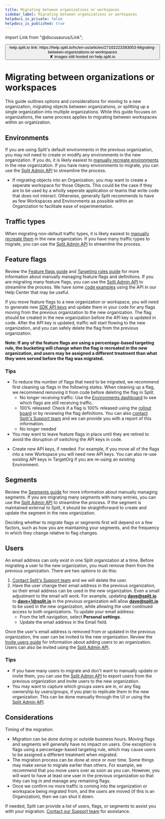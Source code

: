 ```yaml
---
title: Migrating between organizations or workspaces
sidebar_label: Migrating between organizations or workspaces
helpdocs_is_private: false
helpdocs_is_published: true
---
```


import Link from "@docusaurus/Link";

<p>
  <button style={{borderRadius:'8px', border:'1px', fontFamily:'Courier New', fontWeight:'800', textAlign:'left'}}> help.split.io link: https://help.split.io/hc/en-us/articles/27102223383053-Migrating-between-organizations-or-workspaces <br /> ✘ images still hosted on help.split.io </button>
</p>

# Migrating between organizations or workspaces

This guide outlines options and considerations for moving to a new organization, migrating objects between organizations, or splitting up a single organization into multiple organizations. While this guide focuses on organizations, the same process applies to migrating between workspaces within an organization.

## Environments

If you are using Split's default environments in the previous organization, you may not need to create or modify any environments in the new organization. If you do, it is likely easiest to [manually recreate environments](https://help.split.io/hc/en-us/articles/360019915771-Environments) in the new organization. If you have many environments to migrate, you can use the [Split Admin API](https://docs.split.io/reference/environments-overview) to streamline the process.

- If migrating objects into an Organization, you may want to create a seperate workspace for those Objects. This could be the case if they are to be used by a wholly seperate application or teams that write code that does not interact. Otherwise, generally Split recommends to have as few Workspaces and Environments as possible within an Organization to facilitate ease of experimentation.

## Traffic types

When migrating non-default traffic types, it is likely easiest to [manually recreate them](https://help.split.io/hc/en-us/articles/360019916311-Traffic-type) in the new organization. If you have many traffic types to migrate, you can use the [Split Admin API](https://docs.split.io/reference/traffic-types-overview) to streamline the process.

## Feature flags

Review the [Feature flags guide](https://help.split.io/hc/en-us/articles/9058495582349-Create-a-feature-flag) and [Targeting rules guide](https://help.split.io/hc/en-us/articles/360020791591-Targeting-customers) for more information about manually managing feature flags and definitions. If you are migrating many feature flags, you can use the [Split Admin API](https://docs.split.io/reference/feature-flag-overview) to streamline the process. We have some [code examples](https://help.split.io/hc/en-us/sections/360004020552-Admin-API-Examples) using the API in our Help Center that may be useful. 

If you move feature flags to a new organization or workspace, you will need to generate new [SDK API keys](https://help.split.io/hc/en-us/articles/360019916211-API-keys) and update them in your code for any flags moving from the previous organization to the new organization. The flag should be created in the new organization before the API key is updated in code. After the API key is updated, traffic will start flowing to the new organization, and you can safely delete the flag from the previous organization.

**Note: If any of the feature flags are using a percentage-based targeting rule, the bucketing will change when the flag is recreated in the new organization, and users may be assigned a different treatment than what they were served before the flag was migrated.** 

### Tips
* To reduce the number of flags that need to be migrated, we recommend first cleaning up flags in the following states. When cleaning up a flag, we recommend removing it from code before deleting the flag in Split.
  * No longer receiving traffic: Use the [Environments dashboard](https://help.split.io/hc/en-us/articles/360019915771-Environments) to see which flags are still receiving traffic.
  * 100% released: Check if a flag is 100% released using the [rollout board](https://help.split.io/hc/en-us/articles/4405016480269-Use-the-rollout-board) or by reviewing the flag definitions. You can also [contact Split's Support team](https://help.split.io/hc/en-us/requests/new) and we can provide you with a report of this information.
  * No longer needed
* You may want to leave feature flags in place until they are retired to avoid the disruption of switching the API keys in code.

- Create new API keys, if needed. For example, if you move all of the flags into a new Workspace you will need new API keys. You can also re-use existing API keys in TargetOrg if you are re-using an existing Environment.



## Segments

Review the [Segments guide](https://help.split.io/hc/en-us/articles/360020407512-Create-a-segment) for more information about manually managing segments. If you are migrating many segments with many entries, you can use the [Split Admin API](https://docs.split.io/reference/segments-overview) to streamline the process. If the segment is maintained external to Split, it should be straightforward to create and update the segment in the new organization.

Deciding whether to migrate flags or segments first will depend on a few factors, such as how you are maintaining your segments, and the frequency in which they change relative to flag changes.

## Users

An email address can only exist in one Split organization at a time. Before migrating a user to the new organization, you must remove them from the previous organization. There are two options to do this:
1. [Contact Split's Support team](https://help.split.io/hc/en-us/requests/new) and we will delete the user.
2. Have the user change their email address in the previous organization, so their email address can be used in the new organization. Even a small adjustment to the email will work. For example, updating **dave@split.io** to **dave+1@split.io** in the previous organization will allow **dave@split.io** to be used in the new organization, while allowing the user continued access to both organizations. To update your email address:
   * From the left navigation, select **Personal settings**.
   * Update the email address in the Email field.
  
Once the user's email address is removed from or updated in the previous organization, the user can be invited to the new organization. Review the [Invite users guide](https://help.split.io/hc/en-us/articles/16432983870605-Invite-users-and-manage-user-permissions) for information about adding users to an organization. Users can also be invited using the [Split Admin API](https://docs.split.io/reference/users-overview).

### Tips

* If you have many users to migrate and don't want to manually update or invite them, you can use the [Split Admin API](https://docs.split.io/reference/users-overview) to export users from the previous organization and invite users to the new organization.
* You may want to capture which groups users are in, or any flag ownership by users/groups, if you plan to replicate them in the new organization. This can be done manually through the UI or using the [Split Admin API](https://docs.split.io/reference/introduction).

## Considerations

Timing of the migration:
* Migration can be done during or outside business hours. Moving flags and segments will generally have no impact on users. One exception is flags using a percentage-based targeting rule, which may cause users to be assigned a different treatment when migrated.
* The migration process can be done at once or over time. Some things may make sense to migrate earlier than others. For example, we recommend that you move users over as soon as you can. However, you will want to have at least one user in the previous organization so that they can log in and manage any remaining flags.
* Once we confirm no more traffic is coming into the organization or workspace being migrated from, and the users are moved (if this is an Organization), then we can shut it down.

If needed, Split can provide a list of users, flags, or segments to assist you with your migration. [Contact our Support team](https://help.split.io/hc/en-us/requests/new) for assistance.


